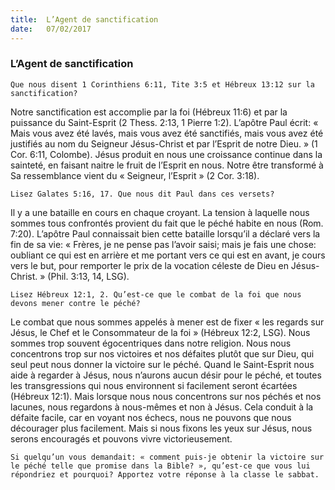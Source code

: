 ```yaml
---
title:  L’Agent de sanctification
date:   07/02/2017
---
```


### L’Agent de sanctification 

`Que nous disent 1 Corinthiens 6:11, Tite 3:5 et Hébreux 13:12 sur la sanctification?` 

Notre sanctification est accomplie par la foi (Hébreux 11:6) et par la puissance du Saint-Esprit (2 Thess. 2:13, 1 Pierre 1:2). L’apôtre Paul écrit: « Mais vous avez été lavés, mais vous avez été sanctifiés, mais vous avez été justifiés au nom du Seigneur Jésus-Christ et par l’Esprit de notre Dieu. » (1 Cor. 6:11, Colombe). Jésus produit en nous une croissance continue dans la sainteté, en faisant naitre le fruit de l’Esprit en nous. Notre être transformé à Sa ressemblance vient du « Seigneur, l’Esprit » (2 Cor. 3:18). 

`Lisez Galates 5:16, 17. Que nous dit Paul dans ces versets?` 

Il y a une bataille en cours en chaque croyant. La tension à laquelle nous sommes tous confrontés provient du fait que le péché habite en nous (Rom. 7:20). L’apôtre Paul connaissait bien cette bataille lorsqu’il a déclaré vers la fin de sa vie: « Frères, je ne pense pas l’avoir saisi; mais je fais une chose: oubliant ce qui est en arrière et me portant vers ce qui est en avant, je cours vers le but, pour remporter le prix de la vocation céleste de Dieu en Jésus-Christ. » (Phil. 3:13, 14, LSG). 

`Lisez Hébreux 12:1, 2. Qu’est-ce que le combat de la foi que nous devons mener contre le péché?` 

Le combat que nous sommes appelés à mener est de fixer « les regards sur Jésus, le Chef et le Consommateur de la foi » (Hébreux 12:2, LSG). Nous sommes trop souvent égocentriques dans notre religion. Nous nous concentrons trop sur nos victoires et nos défaites plutôt que sur Dieu, qui seul peut nous donner la victoire sur le péché. Quand le Saint-Esprit nous aide à regarder à Jésus, nous n’aurons aucun désir pour le péché, et toutes les transgressions qui nous environnent si facilement seront écartées (Hébreux 12:1). Mais lorsque nous nous concentrons sur nos péchés et nos lacunes, nous regardons à nous-mêmes et non à Jésus. Cela conduit à la défaite facile, car en voyant nos échecs, nous ne pouvons que nous décourager plus facilement. Mais si nous fixons les yeux sur Jésus, nous serons encouragés et pouvons vivre victorieusement. 

`Si quelqu’un vous demandait: « comment puis-je obtenir la victoire sur le péché telle que promise dans la Bible? », qu’est-ce que vous lui répondriez et pourquoi? Apportez votre réponse à la classe le sabbat.` 